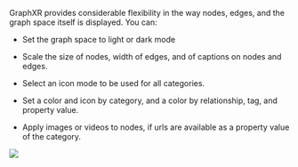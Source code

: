 GraphXR provides considerable flexibility in the way nodes, edges, and the graph space itself is displayed. You can:

*   Set the graph space to light or dark mode
    
*   Scale the size of nodes, width of edges, and of captions on nodes and edges.
    
*   Select an icon mode to be used for all categories.
    
*   Set a color and icon by category, and a color by relationship, tag, and property value.
    
*   Apply images or videos to nodes, if urls are available as a property value of the category.
    

![](/03_00_01_DisplayLtMode.png)